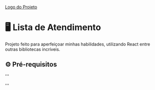 [Logo do Projeto](https://imgur.com/a/yod5mN7)

# 🖥️ Lista de Atendimento 
Projeto feito para aperfeiçoar minhas habilidades, utilizando React entre outras bibliotecas incríveis.

## ⚙️ Pré-requisitos
'''

'''
